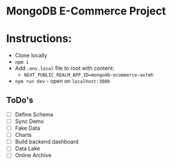 # MongoDB E-Commerce Project

# Instructions:

- Clone locally
- `npm i`
- Add `.env.local` file to root with content:
  - `NEXT_PUBLIC_REALM_APP_ID=mongodb-ecommerce-wxtmh`
- `npm run dev` - open on `localhost:3000`

## ToDo's

- [ ] Define Schema
- [ ] Sync Demo
- [ ] Fake Data
- [ ] Charts
- [ ] Build backend dashboard
- [ ] Data Lake
- [ ] Online Archive
